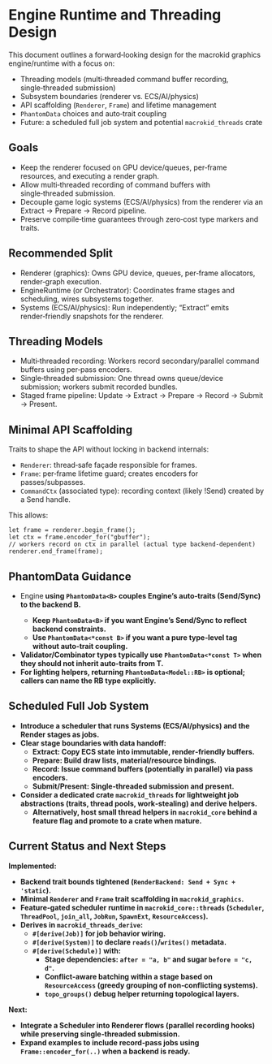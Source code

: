 # Engine Runtime and Threading Design

This document outlines a forward‑looking design for the macrokid graphics engine/runtime with a focus on:
- Threading models (multi‑threaded command buffer recording, single‑threaded submission)
- Subsystem boundaries (renderer vs. ECS/AI/physics)
- API scaffolding (`Renderer`, `Frame`) and lifetime management
- `PhantomData` choices and auto‑trait coupling
- Future: a scheduled full job system and potential `macrokid_threads` crate

## Goals

- Keep the renderer focused on GPU device/queues, per‑frame resources, and executing a render graph.
- Allow multi‑threaded recording of command buffers with single‑threaded submission.
- Decouple game logic systems (ECS/AI/physics) from the renderer via an Extract → Prepare → Record pipeline.
- Preserve compile‑time guarantees through zero‑cost type markers and traits.

## Recommended Split

- Renderer (graphics): Owns GPU device, queues, per‑frame allocators, render‑graph execution.
- EngineRuntime (or Orchestrator): Coordinates frame stages and scheduling, wires subsystems together.
- Systems (ECS/AI/physics): Run independently; “Extract” emits render‑friendly snapshots for the renderer.

## Threading Models

- Multi‑threaded recording: Workers record secondary/parallel command buffers using per‑pass encoders.
- Single‑threaded submission: One thread owns queue/device submission; workers submit recorded bundles.
- Staged frame pipeline: Update → Extract → Prepare → Record → Submit → Present.

## Minimal API Scaffolding

Traits to shape the API without locking in backend internals:

- `Renderer`: thread‑safe façade responsible for frames.
- `Frame`: per‑frame lifetime guard; creates encoders for passes/subpasses.
- `CommandCtx` (associated type): recording context (likely !Send) created by a Send handle.

This allows:

```
let frame = renderer.begin_frame();
let ctx = frame.encoder_for("gbuffer");
// workers record on ctx in parallel (actual type backend‑dependent)
renderer.end_frame(frame);
```

## PhantomData Guidance

- Engine<B> using `PhantomData<B>` couples Engine’s auto‑traits (Send/Sync) to the backend B.
  - Keep `PhantomData<B>` if you want Engine’s Send/Sync to reflect backend constraints.
  - Use `PhantomData<*const B>` if you want a pure type‑level tag without auto‑trait coupling.
- Validator/Combinator types typically use `PhantomData<*const T>` when they should not inherit auto‑traits from T.
- For lighting helpers, returning `PhantomData<Model::RB>` is optional; callers can name the RB type explicitly.

## Scheduled Full Job System

- Introduce a scheduler that runs Systems (ECS/AI/physics) and the Render stages as jobs.
- Clear stage boundaries with data handoff:
  - Extract: Copy ECS state into immutable, render‑friendly buffers.
  - Prepare: Build draw lists, material/resource bindings.
  - Record: Issue command buffers (potentially in parallel) via pass encoders.
  - Submit/Present: Single‑threaded submission and present.
- Consider a dedicated crate `macrokid_threads` for lightweight job abstractions (traits, thread pools, work‑stealing) and derive helpers.
  - Alternatively, host small thread helpers in `macrokid_core` behind a feature flag and promote to a crate when mature.

## Current Status and Next Steps

Implemented:
- Backend trait bounds tightened (`RenderBackend: Send + Sync + 'static`).
- Minimal `Renderer` and `Frame` trait scaffolding in `macrokid_graphics`.
- Feature‑gated scheduler runtime in `macrokid_core::threads` (`Scheduler`, `ThreadPool`, `join_all`, `JobRun`, `SpawnExt`, `ResourceAccess`).
- Derives in `macrokid_threads_derive`:
  - `#[derive(Job)]` for job behavior wiring.
  - `#[derive(System)]` to declare `reads()`/`writes()` metadata.
  - `#[derive(Schedule)]` with:
    - Stage dependencies: `after = "a, b"` and sugar `before = "c, d"`.
    - Conflict‑aware batching within a stage based on `ResourceAccess` (greedy grouping of non‑conflicting systems).
    - `topo_groups()` debug helper returning topological layers.

Next:
- Integrate a Scheduler into Renderer flows (parallel recording hooks) while preserving single‑threaded submission.
- Expand examples to include record‑pass jobs using `Frame::encoder_for(..)` when a backend is ready.
